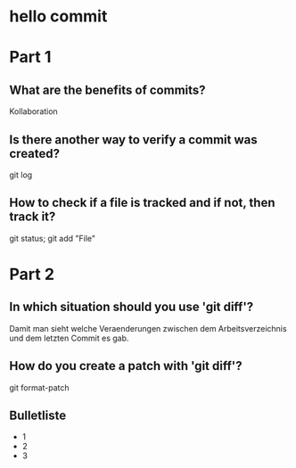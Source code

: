 # hello commit
# Part 1
##  What are the benefits of commits?
Kollaboration

##  Is there another way to verify a commit was created?
git log

##  How to check if a file is tracked and if not, then track it?
git status; git add "File"

# Part 2
## In which situation should you use 'git diff'?
Damit man sieht welche Veraenderungen zwischen dem Arbeitsverzeichnis und dem letzten Commit es gab.

## How do you create a patch with 'git diff'?
git format-patch <branch> <options>

## Bulletliste
- 1
- 2
- 3
